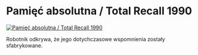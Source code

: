 Pamięć absolutna / Total Recall 1990 
=============
[![Pamięć absolutna / Total Recall 1990 ](http://vidos.pl/images/player.gif)](http://vidos.pl/pamiec-absolutna-total-recall-1990)

 Robotnik odkrywa, że jego dotychczasowe wspomnienia zostały sfabrykowane. 

